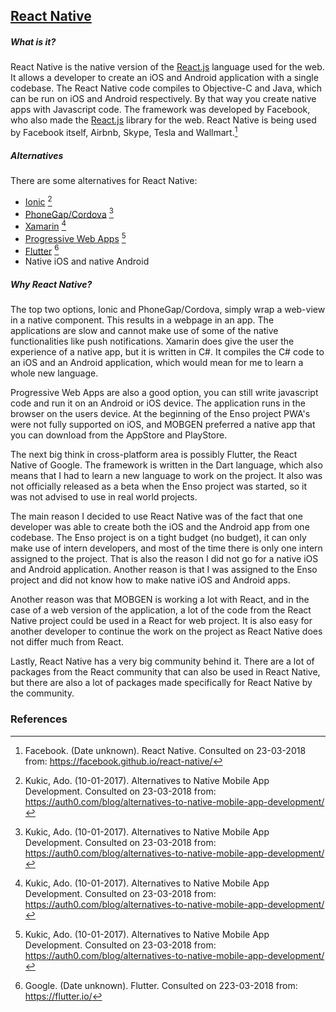 ## [React Native](https://facebook.github.io/react-native/)
##### What is it?
React Native is the native version of the [React.js](https://reactjs.org) language used for the web. It allows a developer to create an iOS and Android application with a single codebase. The React Native code compiles to Objective-C and Java, which can be run on iOS and Android respectively. By that way you create native apps with Javascript code. The framework was developed by Facebook, who also made the [React.js](https://reactjs.org) library for the web. React Native is being used by Facebook itself, Airbnb, Skype, Tesla and Wallmart.[^1]

##### Alternatives
There are some alternatives for React Native:
- [Ionic](https://ionicframework.com/) [^2]
- [PhoneGap/Cordova](https://cordova.apache.org/) [^2]
- [Xamarin](https://www.xamarin.com/) [^2]
- [Progressive Web Apps](https://developers.google.com/web/progressive-web-apps/) [^2]
- [Flutter](https://flutter.io/) [^3]
- Native iOS and native Android

##### Why React Native?
The top two options, Ionic and PhoneGap/Cordova, simply wrap a web-view in a native component. This results in a webpage in an app. The applications are slow and cannot make use of some of the native functionalities like push notifications. Xamarin does give the user the experience of a native app, but it is written in C#. It compiles the C# code to an iOS and an Android application, which would mean for me to learn a whole new language.

Progressive Web Apps are also a good option, you can still write javascript code and run it on an Android or iOS device. The application runs in the browser on the users device. At the beginning of the Enso project PWA's were not fully supported on iOS, and MOBGEN preferred a native app that you can download from the AppStore and PlayStore.

The next big think in cross-platform area is possibly Flutter, the React Native of Google. The framework is written in the Dart language, which also means that I had to learn a new language to work on the project. It also was not officially released as a beta when the Enso project was started, so it was not advised to use in real world projects.

The main reason I decided to use React Native was of the fact that one developer was able to create both the iOS and the Android app from one codebase. The Enso project is on a tight budget (no budget), it can only make use of intern developers, and most of the time there is only one intern assigned to the project. That is also the reason I did not go for a native iOS and Android application. Another reason is that I was assigned to the Enso project and did not know how to make native iOS and Android apps.

Another reason was that MOBGEN is working a lot with React, and in the case of a web version of the application, a lot of the code from the React Native project could be used in a React for web project. It is also easy for another developer to continue the work on the project as React Native does not differ much from React.

Lastly, React Native has a very big community behind it. There are a lot of packages from the React community that can also be used in React Native, but there are also a lot of packages made specifically for React Native by the community.

### References
[^1]: Facebook. (Date unknown). React Native. Consulted on 23-03-2018 from: https://facebook.github.io/react-native/
[^2]: Kukic, Ado. (10-01-2017). Alternatives to Native Mobile App Development. Consulted on 23-03-2018 from: https://auth0.com/blog/alternatives-to-native-mobile-app-development/
[^3]: Google. (Date unknown). Flutter. Consulted on 223-03-2018 from: https://flutter.io/
